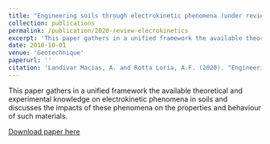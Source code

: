 ```yaml
---
title: "Engineering soils through electrokinetic phenomena (under review)"
collection: publications
permalink: /publication/2020-review-elecrokinetics
excerpt: 'This paper gathers in a unified framework the available theoretical and experimental knowledge on electrokinetic phenomena in soils and discusses the impacts of these phenomena on the properties and behaviour of such materials.'
date: 2010-10-01
venue: 'Geotechnique'
paperurl: ''
citation: 'Landivar Macias, A. and Rotta Loria, A.F. (2020). "Engineering soils through electrokinetic phenomena" <i> Geotechnique (under review)1</i>. 1(2).'
---
```

This paper gathers in a unified framework the available theoretical and experimental knowledge on electrokinetic phenomena in soils and discusses the impacts of these phenomena on the properties and behaviour of such materials.

[Download paper here]()

